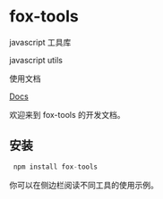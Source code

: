 # fox-tools
javascript 工具库

javascript utils

使用文档

[Docs](https://github.com/luohc92/fox-tools)

欢迎来到 fox-tools 的开发文档。

## 安装

```ts
 npm install fox-tools
```

你可以在侧边栏阅读不同工具的使用示例。
